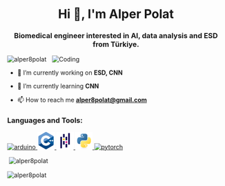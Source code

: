 <h1 align="center">Hi 👋, I'm Alper Polat</h1>
<h3 align="center">Biomedical engineer interested in AI, data analysis and ESD from Türkiye.</h3>
<img align="right" alt="Coding" width="400" src="https://www.predictionhealth.com/hubfs/image.gif">
<p align="left"> <img src="https://komarev.com/ghpvc/?username=alper8polat&label=Profile%20views&color=0e75b6&style=flat" alt="alper8polat" /> </p>

- 🔭 I’m currently working on **ESD, CNN**

- 🌱 I’m currently learning **CNN**

- 📫 How to reach me **alper8polat@gmail.com**

<p align="left">
</p>

<h3 align="left">Languages and Tools:</h3>
<p align="left"> <a href="https://www.arduino.cc/" target="_blank" rel="noreferrer"> <img src="https://cdn.worldvectorlogo.com/logos/arduino-1.svg" alt="arduino" width="40" height="40"/> </a> <a href="https://www.w3schools.com/cpp/" target="_blank" rel="noreferrer"> <img src="https://raw.githubusercontent.com/devicons/devicon/master/icons/cplusplus/cplusplus-original.svg" alt="cplusplus" width="40" height="40"/> </a> <a href="https://pandas.pydata.org/" target="_blank" rel="noreferrer"> <img src="https://raw.githubusercontent.com/devicons/devicon/2ae2a900d2f041da66e950e4d48052658d850630/icons/pandas/pandas-original.svg" alt="pandas" width="40" height="40"/> </a> <a href="https://www.python.org" target="_blank" rel="noreferrer"> <img src="https://raw.githubusercontent.com/devicons/devicon/master/icons/python/python-original.svg" alt="python" width="40" height="40"/> </a> <a href="https://pytorch.org/" target="_blank" rel="noreferrer"> <img src="https://www.vectorlogo.zone/logos/pytorch/pytorch-icon.svg" alt="pytorch" width="40" height="40"/> </a> </p>

<p>&nbsp;<img align="center" src="https://github-readme-stats.vercel.app/api?username=alper8polat&show_icons=true&locale=en" alt="alper8polat" /></p>

<p><img align="center" src="https://github-readme-streak-stats.herokuapp.com/?user=alper8polat&" alt="alper8polat" /></p>
